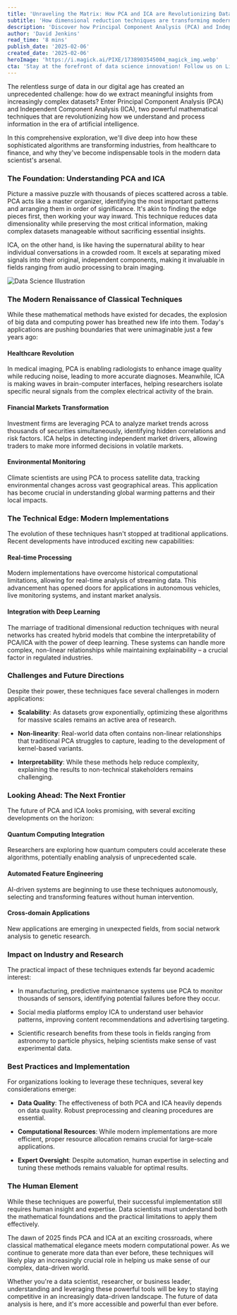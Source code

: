 ```yaml
---
title: 'Unraveling the Matrix: How PCA and ICA are Revolutionizing Data Science in 2025'
subtitle: 'How dimensional reduction techniques are transforming modern data analysis'
description: 'Discover how Principal Component Analysis (PCA) and Independent Component Analysis (ICA) are reshaping data science in 2025. Explore their applications in healthcare, finance, and environmental monitoring, and learn about their role in real-time processing and integration with deep learning.'
author: 'David Jenkins'
read_time: '8 mins'
publish_date: '2025-02-06'
created_date: '2025-02-06'
heroImage: 'https://i.magick.ai/PIXE/1738903545004_magick_img.webp'
cta: 'Stay at the forefront of data science innovation! Follow us on LinkedIn for more cutting-edge insights into how mathematical techniques like PCA and ICA are shaping the future of data analysis.'
---
```


The relentless surge of data in our digital age has created an unprecedented challenge: how do we extract meaningful insights from increasingly complex datasets? Enter Principal Component Analysis (PCA) and Independent Component Analysis (ICA), two powerful mathematical techniques that are revolutionizing how we understand and process information in the era of artificial intelligence.

In this comprehensive exploration, we'll dive deep into how these sophisticated algorithms are transforming industries, from healthcare to finance, and why they've become indispensable tools in the modern data scientist's arsenal.

### The Foundation: Understanding PCA and ICA

Picture a massive puzzle with thousands of pieces scattered across a table. PCA acts like a master organizer, identifying the most important patterns and arranging them in order of significance. It's akin to finding the edge pieces first, then working your way inward. This technique reduces data dimensionality while preserving the most critical information, making complex datasets manageable without sacrificing essential insights.

ICA, on the other hand, is like having the supernatural ability to hear individual conversations in a crowded room. It excels at separating mixed signals into their original, independent components, making it invaluable in fields ranging from audio processing to brain imaging.

![Data Science Illustration](https://images.magick.ai/data-science-abstract-2025.jpg)

### The Modern Renaissance of Classical Techniques

While these mathematical methods have existed for decades, the explosion of big data and computing power has breathed new life into them. Today's applications are pushing boundaries that were unimaginable just a few years ago:

#### Healthcare Revolution
In medical imaging, PCA is enabling radiologists to enhance image quality while reducing noise, leading to more accurate diagnoses. Meanwhile, ICA is making waves in brain-computer interfaces, helping researchers isolate specific neural signals from the complex electrical activity of the brain.

#### Financial Markets Transformation
Investment firms are leveraging PCA to analyze market trends across thousands of securities simultaneously, identifying hidden correlations and risk factors. ICA helps in detecting independent market drivers, allowing traders to make more informed decisions in volatile markets.

#### Environmental Monitoring
Climate scientists are using PCA to process satellite data, tracking environmental changes across vast geographical areas. This application has become crucial in understanding global warming patterns and their local impacts.

### The Technical Edge: Modern Implementations

The evolution of these techniques hasn't stopped at traditional applications. Recent developments have introduced exciting new capabilities:

#### Real-time Processing
Modern implementations have overcome historical computational limitations, allowing for real-time analysis of streaming data. This advancement has opened doors for applications in autonomous vehicles, live monitoring systems, and instant market analysis.

#### Integration with Deep Learning
The marriage of traditional dimensional reduction techniques with neural networks has created hybrid models that combine the interpretability of PCA/ICA with the power of deep learning. These systems can handle more complex, non-linear relationships while maintaining explainability – a crucial factor in regulated industries.

### Challenges and Future Directions

Despite their power, these techniques face several challenges in modern applications:

- **Scalability**: As datasets grow exponentially, optimizing these algorithms for massive scales remains an active area of research.

- **Non-linearity**: Real-world data often contains non-linear relationships that traditional PCA struggles to capture, leading to the development of kernel-based variants.

- **Interpretability**: While these methods help reduce complexity, explaining the results to non-technical stakeholders remains challenging.

### Looking Ahead: The Next Frontier

The future of PCA and ICA looks promising, with several exciting developments on the horizon:

#### Quantum Computing Integration
Researchers are exploring how quantum computers could accelerate these algorithms, potentially enabling analysis of unprecedented scale.

#### Automated Feature Engineering
AI-driven systems are beginning to use these techniques autonomously, selecting and transforming features without human intervention.

#### Cross-domain Applications
New applications are emerging in unexpected fields, from social network analysis to genetic research.

### Impact on Industry and Research

The practical impact of these techniques extends far beyond academic interest:

- In manufacturing, predictive maintenance systems use PCA to monitor thousands of sensors, identifying potential failures before they occur.

- Social media platforms employ ICA to understand user behavior patterns, improving content recommendations and advertising targeting.

- Scientific research benefits from these tools in fields ranging from astronomy to particle physics, helping scientists make sense of vast experimental data.

### Best Practices and Implementation

For organizations looking to leverage these techniques, several key considerations emerge:

- **Data Quality**: The effectiveness of both PCA and ICA heavily depends on data quality. Robust preprocessing and cleaning procedures are essential.

- **Computational Resources**: While modern implementations are more efficient, proper resource allocation remains crucial for large-scale applications.

- **Expert Oversight**: Despite automation, human expertise in selecting and tuning these methods remains valuable for optimal results.

### The Human Element

While these techniques are powerful, their successful implementation still requires human insight and expertise. Data scientists must understand both the mathematical foundations and the practical limitations to apply them effectively.

The dawn of 2025 finds PCA and ICA at an exciting crossroads, where classical mathematical elegance meets modern computational power. As we continue to generate more data than ever before, these techniques will likely play an increasingly crucial role in helping us make sense of our complex, data-driven world.

Whether you're a data scientist, researcher, or business leader, understanding and leveraging these powerful tools will be key to staying competitive in an increasingly data-driven landscape. The future of data analysis is here, and it's more accessible and powerful than ever before.
